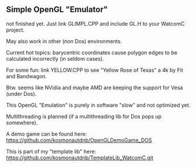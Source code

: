 ## Simple OpenGL "Emulator"

not finished yet. Just link GLIMPL.CPP and include GL.H to your WatcomC project. 

May also work in other (non Dos) environments.

Current hot topics: barycentric coordinates cause polygon edges to be calculated incorrectly (in seldom cases).

For some fun: link YELLOW.CPP to see "Yellow Rose of Texas" a 4k by Fit and Bandwagon.

Btw. seems like NVidia and maybe AMD are keeping the support for Vesa (under Dos).

This OpenGL "Emulation" is purely in software "slow" and not optimized yet. 

Multithreading is planned (if a multithreading lib for Dos pops up somewhere).

A demo game can be found here: https://github.com/kosmonautdnb/OpenGLDemoGame_DOS

This is part of my "template lib" here: https://github.com/kosmonautdnb/TemplateLib_WatcomC.git
